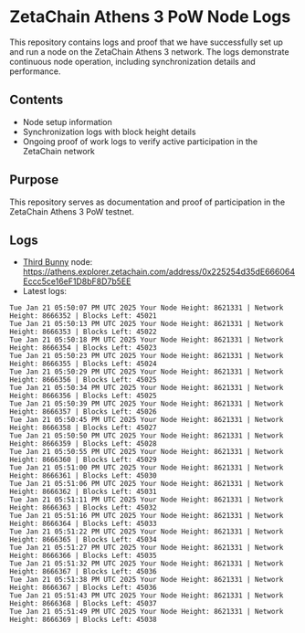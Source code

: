 # ZetaChain Athens 3 PoW Node Logs
This repository contains logs and proof that we have successfully set up and run a node on the ZetaChain Athens 3 network. The logs demonstrate continuous node operation, including synchronization details and performance.

## Contents
- Node setup information
- Synchronization logs with block height details
- Ongoing proof of work logs to verify active participation in the ZetaChain network

## Purpose
This repository serves as documentation and proof of participation in the ZetaChain Athens 3 PoW testnet.

## Logs

- [Third Bunny](https://thirdbunny.xyz/) node: https://athens.explorer.zetachain.com/address/0x225254d35dE666064Eccc5ce16eF1D8bF8D7b5EE
- Latest logs:
```
Tue Jan 21 05:50:07 PM UTC 2025 Your Node Height: 8621331 | Network Height: 8666352 | Blocks Left: 45021
Tue Jan 21 05:50:13 PM UTC 2025 Your Node Height: 8621331 | Network Height: 8666353 | Blocks Left: 45022
Tue Jan 21 05:50:18 PM UTC 2025 Your Node Height: 8621331 | Network Height: 8666354 | Blocks Left: 45023
Tue Jan 21 05:50:23 PM UTC 2025 Your Node Height: 8621331 | Network Height: 8666355 | Blocks Left: 45024
Tue Jan 21 05:50:29 PM UTC 2025 Your Node Height: 8621331 | Network Height: 8666356 | Blocks Left: 45025
Tue Jan 21 05:50:34 PM UTC 2025 Your Node Height: 8621331 | Network Height: 8666356 | Blocks Left: 45025
Tue Jan 21 05:50:39 PM UTC 2025 Your Node Height: 8621331 | Network Height: 8666357 | Blocks Left: 45026
Tue Jan 21 05:50:45 PM UTC 2025 Your Node Height: 8621331 | Network Height: 8666358 | Blocks Left: 45027
Tue Jan 21 05:50:50 PM UTC 2025 Your Node Height: 8621331 | Network Height: 8666359 | Blocks Left: 45028
Tue Jan 21 05:50:55 PM UTC 2025 Your Node Height: 8621331 | Network Height: 8666360 | Blocks Left: 45029
Tue Jan 21 05:51:00 PM UTC 2025 Your Node Height: 8621331 | Network Height: 8666361 | Blocks Left: 45030
Tue Jan 21 05:51:06 PM UTC 2025 Your Node Height: 8621331 | Network Height: 8666362 | Blocks Left: 45031
Tue Jan 21 05:51:11 PM UTC 2025 Your Node Height: 8621331 | Network Height: 8666363 | Blocks Left: 45032
Tue Jan 21 05:51:16 PM UTC 2025 Your Node Height: 8621331 | Network Height: 8666364 | Blocks Left: 45033
Tue Jan 21 05:51:22 PM UTC 2025 Your Node Height: 8621331 | Network Height: 8666365 | Blocks Left: 45034
Tue Jan 21 05:51:27 PM UTC 2025 Your Node Height: 8621331 | Network Height: 8666366 | Blocks Left: 45035
Tue Jan 21 05:51:32 PM UTC 2025 Your Node Height: 8621331 | Network Height: 8666367 | Blocks Left: 45036
Tue Jan 21 05:51:38 PM UTC 2025 Your Node Height: 8621331 | Network Height: 8666367 | Blocks Left: 45036
Tue Jan 21 05:51:43 PM UTC 2025 Your Node Height: 8621331 | Network Height: 8666368 | Blocks Left: 45037
Tue Jan 21 05:51:49 PM UTC 2025 Your Node Height: 8621331 | Network Height: 8666369 | Blocks Left: 45038
```

